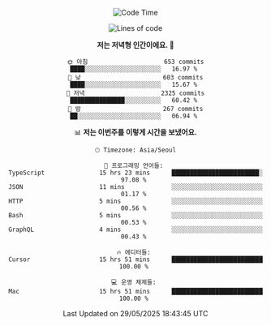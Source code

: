 <div align='center'>
 
<!--START_SECTION:waka-->
![Code Time](http://img.shields.io/badge/Code%20Time-4%2C392%20hrs%208%20mins-blue)

![Lines of code](https://img.shields.io/badge/%EC%A0%80%EB%8A%94%20%EC%97%AC%ED%83%9C%EA%B9%8C%EC%A7%80%20-1.8%20million%20%EC%A4%84%EC%9D%98%20%EC%BD%94%EB%93%9C%EB%A5%BC%20%EC%9E%91%EC%84%B1%ED%96%88%EC%96%B4%EC%9A%94.-blue)

**저는 저녁형 인간이에요. 🦉** 

```text
🌞 아침                     653 commits         ████░░░░░░░░░░░░░░░░░░░░░   16.97 % 
🌆 낮　                     603 commits         ████░░░░░░░░░░░░░░░░░░░░░   15.67 % 
🌃 저녁                     2325 commits        ███████████████░░░░░░░░░░   60.42 % 
🌙 밤　                     267 commits         ██░░░░░░░░░░░░░░░░░░░░░░░   06.94 % 
```


📊 **저는 이번주를 이렇게 시간을 보냈어요.** 

```text
🕑︎ Timezone: Asia/Seoul

💬 프로그래밍 언어들: 
TypeScript               15 hrs 23 mins      ████████████████████████░   97.08 % 
JSON                     11 mins             ░░░░░░░░░░░░░░░░░░░░░░░░░   01.17 % 
HTTP                     5 mins              ░░░░░░░░░░░░░░░░░░░░░░░░░   00.56 % 
Bash                     5 mins              ░░░░░░░░░░░░░░░░░░░░░░░░░   00.53 % 
GraphQL                  4 mins              ░░░░░░░░░░░░░░░░░░░░░░░░░   00.43 % 

🔥 에디터들: 
Cursor                   15 hrs 51 mins      █████████████████████████   100.00 % 

💻 운영 체제들: 
Mac                      15 hrs 51 mins      █████████████████████████   100.00 % 
```


 Last Updated on 29/05/2025 18:43:45 UTC
<!--END_SECTION:waka-->
 </div>
<!---
Emewjin/Emewjin is a ✨ special ✨ repository because its `README.md` (this file) appears on your GitHub profile.
You can click the Preview link to take a look at your changes.
--->
